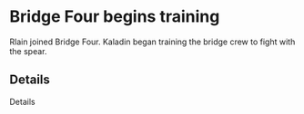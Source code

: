 # Bridge Four begins training
Rlain joined Bridge Four. Kaladin began training the bridge crew to fight with the spear.

## Details
Details
